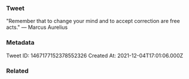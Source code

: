 ### Tweet
"Remember that to change your mind and to accept correction are free acts." — Marcus Aurelius

### Metadata
Tweet ID: 1467177152378552326
Created At: 2021-12-04T17:01:06.000Z

### Related

